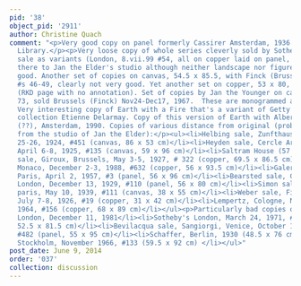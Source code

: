 ```yaml
---
pid: '38'
object_pid: '2911'
author: Christine Quach
comment: "<p>Very good copy on panel formerly Cassirer Amsterdam, 1936. Photo in Witt
  Library.</p><p>Very loose copy of whole series cleverly sold by Sotheby's at same
  sale as variants (London, 8.vii.99 #54, all on copper laid on panel, 42.5 x 58)--attributed
  there to Jan the Elder's studio although neither landscape nor figures look very
  good. Another set of copies on canvas, 54.5 x 85.5, with Finck (Brussels), 30.xi.63
  #s 46-49, clearly not very good. Yet another set on copper, 53 x 80, somewhere French
  (RKD page with no annotation). Set of copies by Jan the Younger on canvas, 50 x
  73, sold Brussels (Finck) Nov24-Dec17, 1967.  These are monogrammed and dated 1642.
  Very interesting copy of Earth with a Fire that's a variant of Getty painting formerly
  collection Etienne Delarmay. Copy of this version of Earth with Alberts van Smizzen
  (??), Amsterdam, 1990. Copies of various distance from original (probably none directly
  from the studio of Jan the Elder):</p><ul><li>Helbing sale, Zunfthaus, Zurich February
  25-26, 1924, #451 (canvas, 86 x 53 cm)</li><li>Heyden sale, Cercle Artistique, Antwerp,
  April 6-8, 1925, #135 (canvas, 59 x 96 cm)</li><li>Saltram House (57 x 91 cm)</li><li>Schaubroeck
  sale, Giroux, Brussels, May 3-5, 1927, # 322 (copper, 69.5 x 86.5 cm)</li><li>Sotheby's
  Monaco, December 2-3, 1988, #632 (copper, 56 x 93.5 cm)</li><li>Galerie Charpentier,
  Paris, April 2, 1957, #3 (panel, 56 x 96 cm)</li><li>Bearsted sale, Christie's,
  London, December 13, 1929, #110 (panel, 56 x 80 cm)</li><li>Simon sale, Drouot,
  paris, May 10, 1939, #111 (canvas, 38 x 55 cm)</li><li>Weber sale, Fievez, Brussels,
  July 7-8, 1926, #19 (copper, 31 x 42 cm)</li><li>Lempertz, Cologne, November 11,
  1964, #156 (copper, 68 x 89 cm)</li></ul><p>Particularly bad copies of varying degree:</p><ul><li>Christie's
  London, December 11, 1981</li><li>Sotheby's London, March 24, 1971, #99 (panel,
  52.5 x 81.5 cm)</li><li>Bevilacqua sale, Sangiorgi, Venice, October 15-22, 1900,
  #482 (panel, 55 x 95 cm)</li><li>Schaffer, Berlin, 1930 (48.5 x 76 cm)</li><li>Bukowski,
  Stockholm, November 1966, #133 (59.5 x 92 cm) </li></ul>"
post_date: June 9, 2014
order: '037'
collection: discussion
---
```


